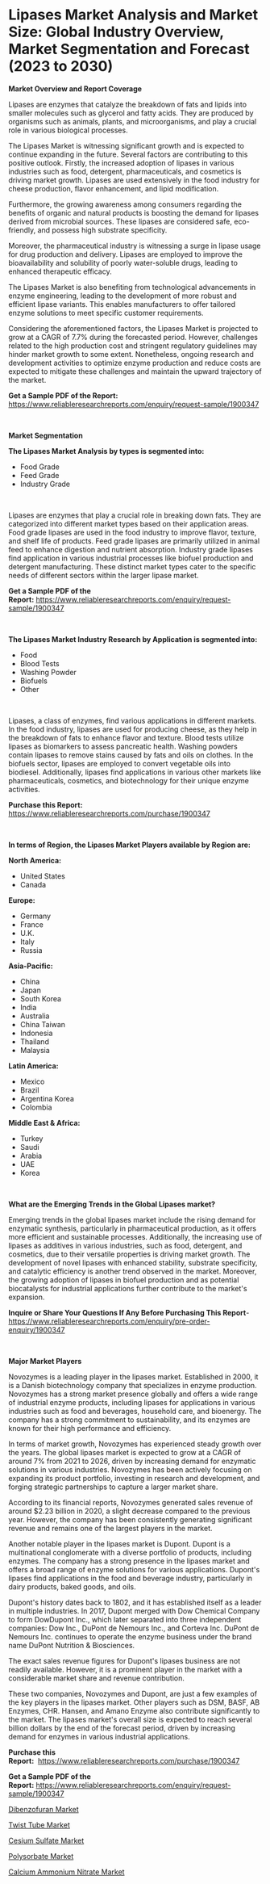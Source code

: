 <p><h1>Lipases Market Analysis and Market Size: Global Industry Overview, Market Segmentation and Forecast (2023 to 2030)</h1></p><p><strong>Market Overview and Report Coverage</strong></p>
<p><p>Lipases are enzymes that catalyze the breakdown of fats and lipids into smaller molecules such as glycerol and fatty acids. They are produced by organisms such as animals, plants, and microorganisms, and play a crucial role in various biological processes.</p><p>The Lipases Market is witnessing significant growth and is expected to continue expanding in the future. Several factors are contributing to this positive outlook. Firstly, the increased adoption of lipases in various industries such as food, detergent, pharmaceuticals, and cosmetics is driving market growth. Lipases are used extensively in the food industry for cheese production, flavor enhancement, and lipid modification.</p><p>Furthermore, the growing awareness among consumers regarding the benefits of organic and natural products is boosting the demand for lipases derived from microbial sources. These lipases are considered safe, eco-friendly, and possess high substrate specificity.</p><p>Moreover, the pharmaceutical industry is witnessing a surge in lipase usage for drug production and delivery. Lipases are employed to improve the bioavailability and solubility of poorly water-soluble drugs, leading to enhanced therapeutic efficacy.</p><p>The Lipases Market is also benefiting from technological advancements in enzyme engineering, leading to the development of more robust and efficient lipase variants. This enables manufacturers to offer tailored enzyme solutions to meet specific customer requirements.</p><p>Considering the aforementioned factors, the Lipases Market is projected to grow at a CAGR of 7.7% during the forecasted period. However, challenges related to the high production cost and stringent regulatory guidelines may hinder market growth to some extent. Nonetheless, ongoing research and development activities to optimize enzyme production and reduce costs are expected to mitigate these challenges and maintain the upward trajectory of the market.</p></p>
<p><strong>Get a Sample PDF of the Report:</strong> <a href="https://www.reliableresearchreports.com/enquiry/request-sample/1900347">https://www.reliableresearchreports.com/enquiry/request-sample/1900347</a></p>
<p>&nbsp;</p>
<p><strong>Market Segmentation</strong></p>
<p><strong>The Lipases Market Analysis by types is segmented into:</strong></p>
<p><ul><li>Food Grade</li><li>Feed Grade</li><li>Industry Grade</li></ul></p>
<p>&nbsp;</p>
<p><p>Lipases are enzymes that play a crucial role in breaking down fats. They are categorized into different market types based on their application areas. Food grade lipases are used in the food industry to improve flavor, texture, and shelf life of products. Feed grade lipases are primarily utilized in animal feed to enhance digestion and nutrient absorption. Industry grade lipases find application in various industrial processes like biofuel production and detergent manufacturing. These distinct market types cater to the specific needs of different sectors within the larger lipase market.</p></p>
<p><strong>Get a Sample PDF of the Report:</strong>&nbsp;<a href="https://www.reliableresearchreports.com/enquiry/request-sample/1900347">https://www.reliableresearchreports.com/enquiry/request-sample/1900347</a></p>
<p>&nbsp;</p>
<p><strong>The Lipases Market Industry Research by Application is segmented into:</strong></p>
<p><ul><li>Food</li><li>Blood Tests</li><li>Washing Powder</li><li>Biofuels</li><li>Other</li></ul></p>
<p>&nbsp;</p>
<p><p>Lipases, a class of enzymes, find various applications in different markets. In the food industry, lipases are used for producing cheese, as they help in the breakdown of fats to enhance flavor and texture. Blood tests utilize lipases as biomarkers to assess pancreatic health. Washing powders contain lipases to remove stains caused by fats and oils on clothes. In the biofuels sector, lipases are employed to convert vegetable oils into biodiesel. Additionally, lipases find applications in various other markets like pharmaceuticals, cosmetics, and biotechnology for their unique enzyme activities.</p></p>
<p><strong>Purchase this Report:</strong>&nbsp; <a href="https://www.reliableresearchreports.com/purchase/1900347">https://www.reliableresearchreports.com/purchase/1900347</a></p>
<p>&nbsp;</p>
<p><strong>In terms of Region, the Lipases Market Players available by Region are:</strong></p>
<p>
    <p> <strong> North America: </strong>
        <ul>
            <li>United States</li>
            <li>Canada</li>
        </ul>
        </p> 
    <p> <strong> Europe: </strong>
        <ul>
            <li>Germany</li>
            <li>France</li>
            <li>U.K.</li>
            <li>Italy</li>
            <li>Russia</li>
        </ul>
        </p> 
    <p> <strong> Asia-Pacific: </strong>
        <ul>
            <li>China</li>
            <li>Japan</li>
            <li>South Korea</li>
            <li>India</li>
            <li>Australia</li>
            <li>China Taiwan</li>
            <li>Indonesia</li>
            <li>Thailand</li>
            <li>Malaysia</li>
        </ul>
        </p> 
    <p> <strong> Latin America: </strong>
        <ul>
            <li>Mexico</li>
            <li>Brazil</li>
            <li>Argentina Korea</li>
            <li>Colombia</li>
        </ul>
        </p> 
    <p> <strong> Middle East & Africa: </strong>
        <ul>
            <li>Turkey</li>
            <li>Saudi</li>
            <li>Arabia</li>
            <li>UAE</li>
            <li>Korea</li>
        </ul>
    </p>
    </p>
<p>&nbsp;</p>
<p><strong>What are the Emerging Trends in the Global Lipases market?</strong></p>
<p><p>Emerging trends in the global lipases market include the rising demand for enzymatic synthesis, particularly in pharmaceutical production, as it offers more efficient and sustainable processes. Additionally, the increasing use of lipases as additives in various industries, such as food, detergent, and cosmetics, due to their versatile properties is driving market growth. The development of novel lipases with enhanced stability, substrate specificity, and catalytic efficiency is another trend observed in the market. Moreover, the growing adoption of lipases in biofuel production and as potential biocatalysts for industrial applications further contribute to the market's expansion.</p></p>
<p><strong>Inquire or Share Your Questions If Any Before Purchasing This Report</strong>- <a href="https://www.reliableresearchreports.com/enquiry/pre-order-enquiry/1900347">https://www.reliableresearchreports.com/enquiry/pre-order-enquiry/1900347</a></p>
<p>&nbsp;</p>
<p><strong>Major Market Players</strong></p>
<p><p>Novozymes is a leading player in the lipases market. Established in 2000, it is a Danish biotechnology company that specializes in enzyme production. Novozymes has a strong market presence globally and offers a wide range of industrial enzyme products, including lipases for applications in various industries such as food and beverages, household care, and bioenergy. The company has a strong commitment to sustainability, and its enzymes are known for their high performance and efficiency.</p><p>In terms of market growth, Novozymes has experienced steady growth over the years. The global lipases market is expected to grow at a CAGR of around 7% from 2021 to 2026, driven by increasing demand for enzymatic solutions in various industries. Novozymes has been actively focusing on expanding its product portfolio, investing in research and development, and forging strategic partnerships to capture a larger market share.</p><p>According to its financial reports, Novozymes generated sales revenue of around $2.23 billion in 2020, a slight decrease compared to the previous year. However, the company has been consistently generating significant revenue and remains one of the largest players in the market.</p><p>Another notable player in the lipases market is Dupont. Dupont is a multinational conglomerate with a diverse portfolio of products, including enzymes. The company has a strong presence in the lipases market and offers a broad range of enzyme solutions for various applications. Dupont's lipases find applications in the food and beverage industry, particularly in dairy products, baked goods, and oils.</p><p>Dupont's history dates back to 1802, and it has established itself as a leader in multiple industries. In 2017, Dupont merged with Dow Chemical Company to form DowDupont Inc., which later separated into three independent companies: Dow Inc., DuPont de Nemours Inc., and Corteva Inc. DuPont de Nemours Inc. continues to operate the enzyme business under the brand name DuPont Nutrition & Biosciences.</p><p>The exact sales revenue figures for Dupont's lipases business are not readily available. However, it is a prominent player in the market with a considerable market share and revenue contribution.</p><p>These two companies, Novozymes and Dupont, are just a few examples of the key players in the lipases market. Other players such as DSM, BASF, AB Enzymes, CHR. Hansen, and Amano Enzyme also contribute significantly to the market. The lipases market's overall size is expected to reach several billion dollars by the end of the forecast period, driven by increasing demand for enzymes in various industrial applications.</p></p>
<p><strong>Purchase this Report:</strong>&nbsp;&nbsp;<a href="https://www.reliableresearchreports.com/purchase/1900347">https://www.reliableresearchreports.com/purchase/1900347</a></p>
<p></p>
<p><strong>Get a Sample PDF of the Report:</strong>&nbsp;<a href="https://www.reliableresearchreports.com/enquiry/request-sample/1900347">https://www.reliableresearchreports.com/enquiry/request-sample/1900347</a></p>
<p><p><a href="https://github.com/melchekhinf/Market-Research-Report-List-1/blob/main/dibenzofuran-market.md">Dibenzofuran Market</a></p><p><a href="https://github.com/merzlyukov93/Market-Research-Report-List-1/blob/main/twist-tube-market.md">Twist Tube Market</a></p><p><a href="https://github.com/sndrkn/Market-Research-Report-List-1/blob/main/cesium-sulfate-market.md">Cesium Sulfate Market</a></p><p><a href="https://github.com/kholmovskayalyudmila/Market-Research-Report-List-1/blob/main/polysorbate-market.md">Polysorbate Market</a></p><p><a href="https://github.com/sofyaavrova/Market-Research-Report-List-1/blob/main/calcium-ammonium-nitrate-market.md">Calcium Ammonium Nitrate Market</a></p></p>